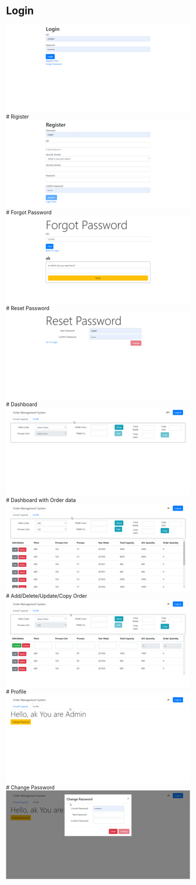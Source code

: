 
# Login
<img src="OMS SCreenshots/screenshot_20190719_140217.png" alt="Login"/>
# Rigister
<img src="OMS SCreenshots/screenshot_20190719_140315.png" alt="ScreenShot1"/>
# Forgot Password
<img src="OMS SCreenshots/screenshot_20190719_140344.png" alt="ScreenShot2"/>
# Reset Password
<img src="OMS SCreenshots/screenshot_20190719_140406.png" alt="ScreenShot8"/>
# Dashboard
<img src="OMS SCreenshots/screenshot_20190719_140428.png" alt="ScreenShot3"/>
# Dashboard with Order data
<img src="OMS SCreenshots/screenshot_20190719_140530.png" alt="ScreenShot4"/>
# Add/Delete/Update/Copy Order
<img src="OMS SCreenshots/screenshot_20190719_140601.png" alt="ScreenShot5"/>
# Profile
<img src="OMS SCreenshots/screenshot_20190719_140617.png" alt="ScreenShot6"/>
# Change Password
<img src="OMS SCreenshots/screenshot_20190719_140639.png" alt="ScreenShot7"/>

